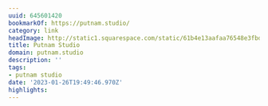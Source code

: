 ```yaml
---
uuid: 645601420
bookmarkOf: https://putnam.studio/
category: link
headImage: http://static1.squarespace.com/static/61b4e13aafaa76548e3fbdc5/t/64bea33ee233b01ae000d5f3/1690215230890/Summer+2023+10.png?format=1500w
title: Putnam Studio
domain: putnam.studio
description: ''
tags:
- putnam studio
date: '2023-01-26T19:49:46.970Z'
highlights:
---
```



